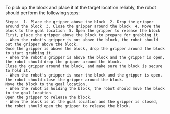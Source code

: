 To pick up the block and place it at the target location reliably, the robot should perform the following steps:

    Steps:  1. Place the gripper above the block  2. Drop the gripper around the block  3. Close the gripper around the block  4. Move the block to the goal location  5. Open the gripper to release the block
    First, place the gripper above the block to prepare for grabbing it.
    - When the robot's gripper is not above the block, the robot should put the gripper above the block.
    Once the gripper is above the block, drop the gripper around the block to start grabbing it.
    - When the robot's gripper is above the block and the gripper is open, the robot should drop the gripper around the block.
    Close the gripper around the block, and make sure the block is secure to hold it.
    - When the robot's gripper is near the block and the gripper is open, the robot should close the gripper around the block.
    Move the block to the goal location.
    - When the robot is holding the block, the robot should move the block to the goal location.
    Open the gripper to release the block.
    - When the block is at the goal location and the gripper is closed, the robot should open the gripper to release the block.